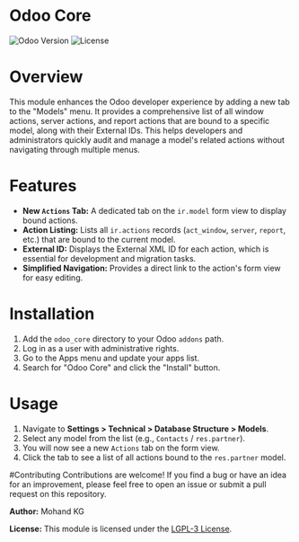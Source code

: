 
# Odoo Core
![Odoo Version](https://img.shields.io/badge/Odoo-18.0-blue.svg)
![License](https://img.shields.io/badge/License-LGPL--3-green.svg)

# Overview
This module enhances the Odoo developer experience by adding a new tab to the "Models" menu. It provides a comprehensive list of all window actions, server actions, and report actions that are bound to a specific model, along with their External IDs. This helps developers and administrators quickly audit and manage a model's related actions without navigating through multiple menus.

# Features
- **New `Actions` Tab:** A dedicated tab on the `ir.model` form view to display bound actions.
- **Action Listing:** Lists all `ir.actions` records (`act_window`, `server`, `report`, etc.) that are bound to the current model.
- **External ID:** Displays the External XML ID for each action, which is essential for development and migration tasks.
- **Simplified Navigation:** Provides a direct link to the action's form view for easy editing.

# Installation
1.  Add the `odoo_core` directory to your Odoo `addons` path.
2.  Log in as a user with administrative rights.
3.  Go to the Apps menu and update your apps list.
4.  Search for "Odoo Core" and click the "Install" button.

# Usage
1.  Navigate to **Settings > Technical > Database Structure > Models**.
2.  Select any model from the list (e.g., `Contacts` / `res.partner`).
3.  You will now see a new `Actions` tab on the form view.
4.  Click the tab to see a list of all actions bound to the `res.partner` model.

#Contributing
Contributions are welcome! If you find a bug or have an idea for an improvement, please feel free to open an issue or submit a pull request on this repository.

**Author:**
Mohand KG

**License:**
This module is licensed under the [LGPL-3 License](https://www.gnu.org/licenses/lgpl-3.0.en.html).
